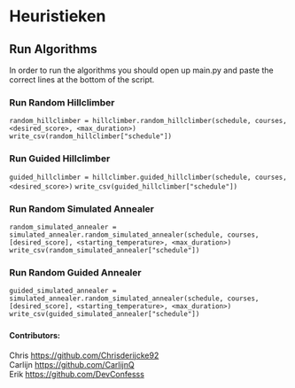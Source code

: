 # Heuristieken

## Run Algorithms

In order to run the algorithms you should open up main.py and paste the correct lines at the bottom of the script.

### Run Random Hillclimber
`random_hillclimber = hillclimber.random_hillclimber(schedule, courses, <desired_score>, <max_duration>)`
`write_csv(random_hillclimber["schedule"])`

### Run Guided Hillclimber

`guided_hillclimber = hillclimber.guided_hillclimber(schedule, courses, <desired_score>)`
`write_csv(guided_hillclimber["schedule"])`

### Run  Random Simulated Annealer
`random_simulated_annealer = simulated_annealer.random_simulated_annealer(schedule, courses, [desired_score], <starting_temperature>, <max_duration>)`
`write_csv(random_simulated_annealer["schedule"])`

### Run Random Guided Annealer

`guided_simulated_annealer = simulated_annealer.random_simulated_annealer(schedule, courses, [desired_score], <starting_temperature>, <max_duration>)`
`write_csv(guided_simulated_annealer["schedule"])`

### 


#### Contributors: <br />
Chris https://github.com/Chrisderijcke92<br />
Carlijn https://github.com/CarlijnQ<br />
Erik https://github.com/DevConfesss<br />
